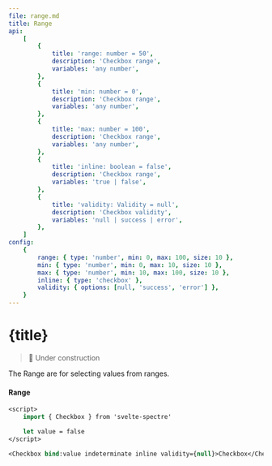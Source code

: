 ```yaml
---
file: range.md
title: Range
api:
    [
        {
            title: 'range: number = 50',
            description: 'Checkbox range',
            variables: 'any number',
        },
        {
            title: 'min: number = 0',
            description: 'Checkbox range',
            variables: 'any number',
        },
        {
            title: 'max: number = 100',
            description: 'Checkbox range',
            variables: 'any number',
        },
        {
            title: 'inline: boolean = false',
            description: 'Checkbox range',
            variables: 'true | false',
        },
        {
            title: 'validity: Validity = null',
            description: 'Checkbox validity',
            variables: 'null | success | error',
        },
    ]
config:
    {
        range: { type: 'number', min: 0, max: 100, size: 10 },
        min: { type: 'number', min: 0, max: 10, size: 10 },
        max: { type: 'number', min: 10, max: 100, size: 10 },
        inline: { type: 'checkbox' },
        validity: { options: [null, 'success', 'error'] },
    }
---
```


<script>
    import {Form, FormGroup, Range} from '$lib'
    import Knobs from '../_knobs.svelte'

    let state = { range: 45, min: 0, max: 100, inline: false, validity: null }
</script>

# {title}

> 🚧 Under construction

The Range are for selecting values from ranges.

<p>
    <Form>
        <FormGroup>
            <h4>Range</h4>
            <Range
                bind:range={state.range}
                bind:min={state.min}
                bind:max={state.max}
                inline={state.inline}
                validity={state.validity}/>
        </FormGroup>
    </Form>
</p>

<p>
    <Knobs bind:state {config}/>
</p>

```sv
<script>
    import { Checkbox } from 'svelte-spectre'

    let value = false
</script>

<Checkbox bind:value indeterminate inline validity={null}>Checkbox</Checkbox>
```
